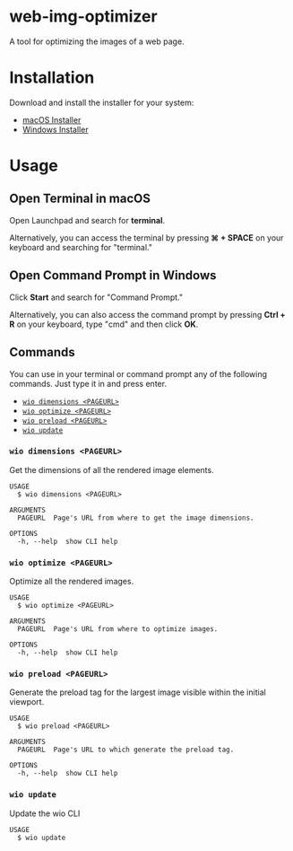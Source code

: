 web-img-optimizer
================

A tool for optimizing the images of a web page.

# Installation

Download and install the installer for your system:

- [macOS Installer](https://github.com/IGassmann/web-img-optimizer/releases/latest/download/wio-v0.5.0.pkg)
- [Windows Installer](https://github.com/IGassmann/web-img-optimizer/releases/latest/download/wio-v0.5.0-x64.exe)

# Usage

## Open Terminal in macOS

Open Launchpad and search for **terminal**.

Alternatively, you can access the terminal by pressing **⌘ + SPACE** on your keyboard and 
searching for
"terminal."

## Open Command Prompt in Windows

Click **Start** and search for "Command Prompt."

Alternatively, you can also access the command prompt by pressing **Ctrl + R** on your keyboard, 
type "cmd" and then click **OK**.


## Commands

You can use in your terminal or command prompt any of the following commands. Just type it in and 
press enter.

<!-- commands -->
* [`wio dimensions <PAGEURL>`](#wio-dimensions-pageurl)
* [`wio optimize <PAGEURL>`](#wio-optimize-pageurl)
* [`wio preload <PAGEURL>`](#wio-preload-pageurl)
* [`wio update`](#wio-update-channel)

### `wio dimensions <PAGEURL>`

Get the dimensions of all the rendered image elements.

```
USAGE
  $ wio dimensions <PAGEURL>

ARGUMENTS
  PAGEURL  Page's URL from where to get the image dimensions.

OPTIONS
  -h, --help  show CLI help
```

### `wio optimize <PAGEURL>`

Optimize all the rendered images.

```
USAGE
  $ wio optimize <PAGEURL>

ARGUMENTS
  PAGEURL  Page's URL from where to optimize images.

OPTIONS
  -h, --help  show CLI help
```

### `wio preload <PAGEURL>`

Generate the preload tag for the largest image visible within the initial viewport.

```
USAGE
  $ wio preload <PAGEURL>

ARGUMENTS
  PAGEURL  Page's URL to which generate the preload tag.

OPTIONS
  -h, --help  show CLI help
```

### `wio update`

Update the wio CLI

```
USAGE
  $ wio update
```
